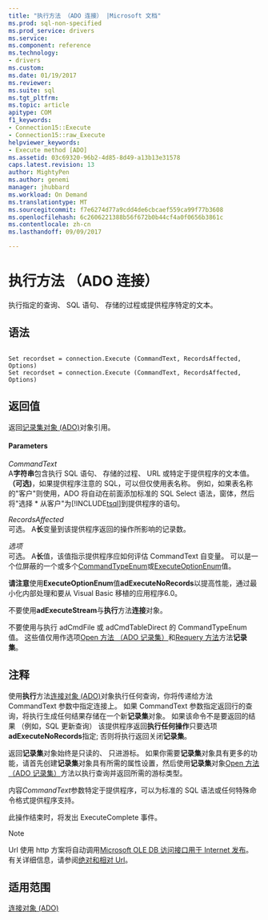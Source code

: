 ```yaml
---
title: "执行方法 （ADO 连接） |Microsoft 文档"
ms.prod: sql-non-specified
ms.prod_service: drivers
ms.service: 
ms.component: reference
ms.technology:
- drivers
ms.custom: 
ms.date: 01/19/2017
ms.reviewer: 
ms.suite: sql
ms.tgt_pltfrm: 
ms.topic: article
apitype: COM
f1_keywords:
- Connection15::Execute
- Connection15::raw_Execute
helpviewer_keywords:
- Execute method [ADO]
ms.assetid: 03c69320-96b2-4d85-8d49-a13b13e31578
caps.latest.revision: 13
author: MightyPen
ms.author: genemi
manager: jhubbard
ms.workload: On Demand
ms.translationtype: MT
ms.sourcegitcommit: f7e6274d77a9cdd4de6cbcaef559ca99f77b3608
ms.openlocfilehash: 6c2606221388b56f672b0b44cf4a0f0656b3861c
ms.contentlocale: zh-cn
ms.lasthandoff: 09/09/2017

---
```

# <a name="execute-method-ado-connection"></a>执行方法 （ADO 连接）
执行指定的查询、 SQL 语句、 存储的过程或提供程序特定的文本。  
  
## <a name="syntax"></a>语法  
  
```  
  
Set recordset = connection.Execute (CommandText, RecordsAffected, Options)  
Set recordset = connection.Execute (CommandText, RecordsAffected, Options)  
```  
  
## <a name="return-value"></a>返回值  
 返回[记录集对象 (ADO)](../../../ado/reference/ado-api/recordset-object-ado.md)对象引用。  
  
#### <a name="parameters"></a>Parameters  
 *CommandText*  
 A**字符串**包含执行 SQL 语句、 存储的过程、 URL 或特定于提供程序的文本值。 **（可选)**，如果提供程序注意的 SQL，可以但仅使用表名称。 例如，如果表名称的"客户"则使用，ADO 将自动在前面添加标准的 SQL Select 语法，窗体，然后将"选择 * 从客户"为[!INCLUDE[tsql](../../../includes/tsql_md.md)]到提供程序的语句。  
  
 *RecordsAffected*  
 可选。 A**长**变量到该提供程序返回的操作所影响的记录数。  
  
 *选项*  
 可选。 A**长**值，该值指示提供程序应如何评估 CommandText 自变量。 可以是一个位屏蔽的一个或多个[CommandTypeEnum](../../../ado/reference/ado-api/commandtypeenum.md)或[ExecuteOptionEnum](../../../ado/reference/ado-api/executeoptionenum.md)值。  
  
 **请注意**使用**ExecuteOptionEnum**值**adExecuteNoRecords**以提高性能，通过最小化内部处理和要从 Visual Basic 移植的应用程序6.0。  
  
 不要使用**adExecuteStream**与**执行**方法**连接**对象。  
  
 不要使用与执行 adCmdFile 或 adCmdTableDirect 的 CommandTypeEnum 值。 这些值仅用作选项[Open 方法 （ADO 记录集）](../../../ado/reference/ado-api/open-method-ado-recordset.md)和[Requery 方法](../../../ado/reference/ado-api/requery-method.md)方法**记录集**。  
  
## <a name="remarks"></a>注释  
 使用**执行**方法[连接对象 (ADO)](../../../ado/reference/ado-api/connection-object-ado.md)对象执行任何查询，你将传递给方法 CommandText 参数中指定连接上。 如果 CommandText 参数指定返回行的查询，将执行生成任何结果存储在一个新**记录集**对象。 如果该命令不是要返回的结果 （例如，SQL 更新查询） 该提供程序返回**执行任何操作**只要选项**adExecuteNoRecords**指定; 否则将执行返回关闭**记录集**。  
  
 返回**记录集**对象始终是只读的、 只进游标。 如果你需要**记录集**对象具有更多的功能，请首先创建**记录集**对象具有所需的属性设置，然后使用**记录集**对象[Open 方法 （ADO 记录集）](../../../ado/reference/ado-api/open-method-ado-recordset.md)方法以执行查询并返回所需的游标类型。  
  
 内容*CommandText*参数特定于提供程序，可以为标准的 SQL 语法或任何特殊命令格式提供程序支持。  
  
 此操作结束时，将发出 ExecuteComplete 事件。  
  
> [!NOTE]
>  Url 使用 http 方案将自动调用[Microsoft OLE DB 访问接口用于 Internet 发布](../../../ado/guide/appendixes/microsoft-ole-db-provider-for-internet-publishing.md)。 有关详细信息，请参阅[绝对和相对 Url](../../../ado/guide/data/absolute-and-relative-urls.md)。  
  
## <a name="applies-to"></a>适用范围  
 [连接对象 (ADO)](../../../ado/reference/ado-api/connection-object-ado.md)

